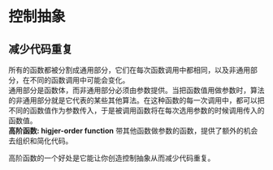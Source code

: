 # 控制抽象 #
  
## 减少代码重复 ##
  
所有的函数都被分割成通用部分，它们在每次函数调用中都相同，以及非通用部分，在不同的函数调用中可能会变化。  
通用部分是函数体，而非通用部分必须由参数提供。当把函数值用做参数时，算法的非通用部分就是它代表的某些其他算法。在这种函数的每一次调用中，都可以把不同的函数值作为参数传入，于是被调用函数将在每次选用参数的时候调用传入的函数值。  
**高阶函数: higjer-order function** 带其他函数做参数的函数，提供了额外的机会去组织和简化代码。  
  
高阶函数的一个好处是它能让你创造控制抽象从而减少代码重复。